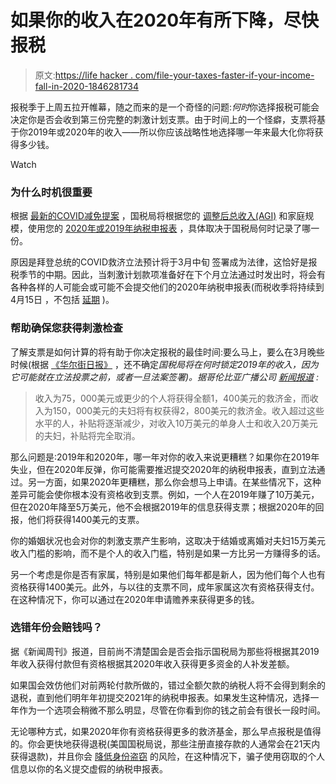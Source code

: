 # 如果你的收入在2020年有所下降，尽快报税

> 原文:[https://life hacker . com/file-your-taxes-faster-if-your-income-fall-in-2020-1846281734](https://lifehacker.com/file-your-taxes-sooner-if-your-income-fell-in-2020-1846281734)

报税季于上周五拉开帷幕，随之而来的是一个奇怪的问题:*何时*你选择报税可能会决定你是否会收到第三份完整的刺激计划支票。由于时间上的一个怪癖，支票将基于你2019年或2020年的收入——所以你应该战略性地选择哪一年来最大化你将获得多少钱。

Watch

### **为什么时机很重要**

根据 [最新的COVID减免提案](https://waysandmeans.house.gov/sites/democrats.waysandmeans.house.gov/files/documents/7.%20Tax_sxs.pdf) ，国税局将根据您的 [调整后总收入(AGI)](https://www.cnet.com/news/tax-time-starts-friday-whats-your-agi-and-what-does-it-have-to-do-with-stimulus-checks-too/) 和家庭规模，使用您的 [2020年或2019年纳税申报表](https://www.cnet.com/news/stimulus-checks-and-your-taxes-what-to-know-when-you-file-p-s-you-should-do-that-soon/) ，具体取决于国税局何时记录了哪一份。

原因是拜登总统的COVID救济立法预计将于3月中旬 签署成为法律，这恰好是报税季节的中期。因此，当刺激计划款项准备好在下个月立法通过时发出时，将会有各种各样的人可能会或可能不会提交他们的2020年纳税申报表(而税收季将持续到4月15日 ，不包括 [延期](https://www.irs.gov/forms-pubs/extension-of-time-to-file-your-tax-return) )。

### **帮助确保您获得刺激检查**

了解支票是如何计算的将有助于你决定报税的最佳时间:要么马上，要么在3月晚些时候(根据 [《华尔街日报》](https://www.wsj.com/articles/want-a-bigger-stimulus-check-consider-filing-your-tax-return-early-11612607400) ，还不确定*国税局将在何时锁定2019年的收入，因为它可能就在立法投票之前，或者一旦法案签署)。据哥伦比亚广播公司 [新闻报道](https://www.cbsnews.com/news/third-stimulus-check-income-threshold-2021-02-15/) :*

> 收入为75，000美元或更少的个人将获得全额1，400美元的救济金，而收入为150，000美元的夫妇将有权获得2，800美元的救济金。收入超过这些水平的人，补贴将逐渐减少，对收入10万美元的单身人士和收入20万美元的夫妇，补贴将完全取消。

那么问题是:2019年和2020年，哪一年对你的收入来说更糟糕？如果你在2019年失业，但在2020年反弹，你可能需要推迟提交2020年的纳税申报表，直到立法通过。另一方面，如果2020年更糟糕，那么你会想马上申请。在某些情况下，这种差异可能会使你根本没有资格收到支票。例如，一个人在2019年赚了10万美元，但在2020年降至5万美元，他不会根据2019年的信息获得支票；根据2020年的回报，他们将获得1400美元的支票。

你的婚姻状况也会对你的刺激支票产生影响，这取决于结婚或离婚对夫妇15万美元收入门槛的影响，而不是个人的收入门槛，特别是如果一方比另一方赚得多的话。

另一个考虑是你是否有家属，特别是如果他们每年都是新人，因为他们每个人也有资格获得1400美元。此外，与以往的支票不同，成年家属这次有资格获得支付。在这种情况下，你可以通过在2020年申请赡养来获得更多的钱。

### **选错年份会赔钱吗？**

据《新闻周刊》报道，目前尚不清楚国会是否会指示国税局为那些将根据其2019年收入获得付款但有资格根据其2020年收入获得更多资金的人补发差额。

如果国会效仿他们对前两轮付款所做的，错过全额欠款的纳税人将不会得到剩余的退税，直到他们明年年初提交2021年的纳税申报表。如果发生这种情况，选择一年作为一个选项会稍微不那么明显，尽管在你看到你的钱之前会有很长一段时间。

无论哪种方式，如果2020年你有资格获得更多的救济基金，那么早点报税是值得的。你会更快地获得退税(美国国税局说，那些注册直接存款的人通常会在21天内获得退款)，并且你会 [降低身份盗窃](https://abc11.com/income-tax-scam-sales-return/10007907/) 的风险，在这种情况下，骗子使用窃取的个人信息以你的名义提交虚假的纳税申报表。